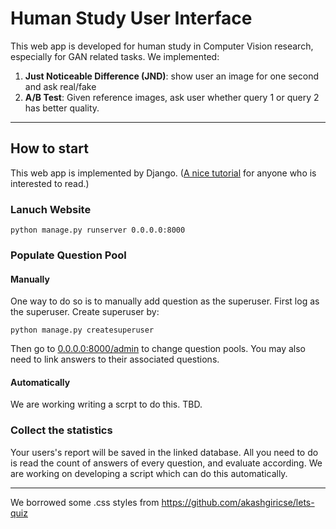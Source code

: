 # Human Study User Interface
This web app is developed for human study in Computer Vision research, especially for GAN related tasks.
We implemented:
1. __Just Noticeable Difference (JND)__: show user an image for one second and ask real/fake
2. __A/B Test__: Given reference images, ask user whether query 1 or query 2 has better quality.
---
## How to start
This web app is implemented by Django. ([A nice tutorial](https://docs.djangoproject.com/en/3.1/intro/tutorial01/) for anyone who is interested to read.)
### Lanuch Website
```
python manage.py runserver 0.0.0.0:8000
```

### Populate Question Pool
#### Manually
One way to do so is to manually add question as the superuser. 
First log as the superuser. Create superuser by:
```
python manage.py createsuperuser
```
Then go to [0.0.0.0:8000/admin]() to change question pools. You may also need to link answers to their associated questions.
#### Automatically
We are working writing a scrpt to do this. TBD.

### Collect the statistics
Your users's report will be saved in the linked database. All you need to do is read the count of answers of every question, and evaluate according. We are working on developing a script which can do this automatically.

---
We borrowed some .css styles from https://github.com/akashgiricse/lets-quiz
